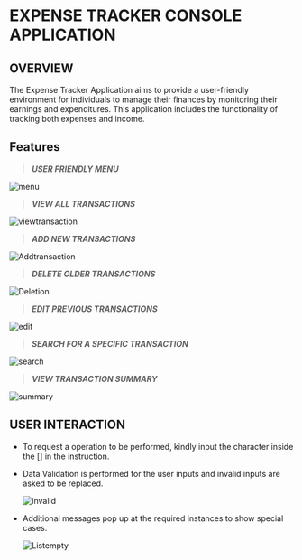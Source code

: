 # EXPENSE TRACKER CONSOLE APPLICATION  
## OVERVIEW
The Expense Tracker Application aims to provide a user-friendly environment for individuals to manage their finances by monitoring their earnings and expenditures. This application includes the functionality of tracking both expenses and income.

## Features  
  > **_USER FRIENDLY MENU_**
  
  ![menu](https://github.com/user-attachments/assets/0a2c0e6d-7615-45e0-861b-c206d5685022)      
  > **_VIEW ALL TRANSACTIONS_**
  
  ![viewtransaction](https://github.com/user-attachments/assets/b4b2115c-d84a-4aa2-b4d9-b99254b433a3)
  > **_ADD NEW TRANSACTIONS_**
  
  ![Addtransaction](https://github.com/user-attachments/assets/ae4a350e-59d2-43c8-b319-8e92f4d749d9)  
  > **_DELETE OLDER TRANSACTIONS_**

  ![Deletion](https://github.com/user-attachments/assets/dd49b7ff-8596-4ad9-bd81-4a30910fbe75)  
  > **_EDIT PREVIOUS TRANSACTIONS_**

  ![edit](https://github.com/user-attachments/assets/d2dde36e-64fa-4c2c-a747-a27547136efd)  
  >**_SEARCH FOR A SPECIFIC TRANSACTION_**
 
  ![search](https://github.com/user-attachments/assets/b7e3d480-676b-4f64-9d2d-733a5a5723a7)  
  > **_VIEW TRANSACTION SUMMARY_**
  
  ![summary](https://github.com/user-attachments/assets/ac004545-be99-4857-a255-69990ffd3a8f)  

## USER INTERACTION
- To request a operation to be performed, kindly input the character inside the [] in the instruction.
- Data Validation is performed for the user inputs and invalid inputs are asked to be replaced.

  ![invalid](https://github.com/user-attachments/assets/fd285a88-5759-4886-b145-26dd2b86a187)
- Additional messages pop up at the required instances to show special cases.

  ![Listempty](https://github.com/user-attachments/assets/071f4ac5-260d-4591-b92f-c216b7789f69)
